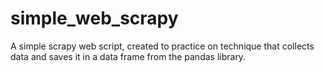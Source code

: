 # simple_web_scrapy

A simple scrapy web script, created to practice on technique that collects data and saves it in a data frame from the pandas library.
